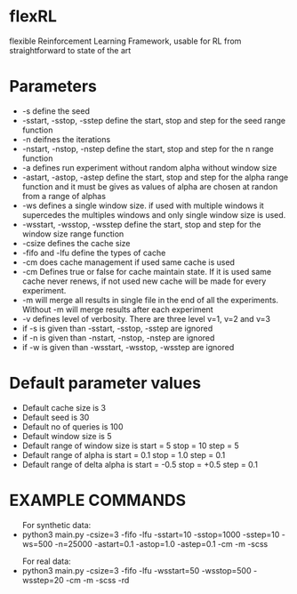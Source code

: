 # flexRL
flexible Reinforcement Learning Framework, usable for RL from straightforward to state of the art

# Parameters
<ul>
<li>-s define the seed
<li>-sstart, -sstop, -sstep define the start, stop and step for the seed range function </li>
<li>-n deifnes the iterations</li>
<li>-nstart, -nstop, -nstep define the start, stop and step for the n range function </li>
<li>-a defines run experiment without random alpha without window size </li>
<li>-astart, -astop, -astep define the start, stop and step for the alpha range function and it must be gives as values of alpha are chosen at randon from a    range of alphas</li>
<li>-ws defines a single window size. if used with multiple windows it supercedes the multiples windows and only single window size is used.</li>
<li>-wsstart, -wsstop, -wsstep define the start, stop and step for the window size range function </li>
<li>-csize defines the cache size</li>
<li>-fifo and -lfu define the types of cache</li>
<li>-cm does cache management if used same cache is used </li>
<li>-cm Defines true or false for cache maintain state. If it is used same cache never renews, if not used new cache will be made for every experiment.</li>
<li>-m will merge all results in single file in the end of all the experiments. Without -m will merge results after each experiment</li>
<li>-v defines level of verbosity. There are three level v=1, v=2 and v=3</li>
<li>if -s is given than -sstart, -sstop, -sstep are ignored</li>
<li>if -n is given than -nstart, -nstop, -nstep are ignored</li>
<li>if -w is given than -wsstart, -wsstop, -wsstep are ignored</li>
</ul>

# Default parameter values
<ul>
<li> Default cache size is 3</li>
<li> Default seed is 30</li>
<li> Default no of queries is 100</li>
<li> Default window size is 5</li>
<li> Default range of window size is start = 5 stop = 10 step = 5</li>
<li> Default range of alpha is start = 0.1 stop = 1.0 step = 0.1</li>
<li> Default range of delta alpha is start = -0.5 stop = +0.5 step = 0.1</li>
</ul>

# EXAMPLE COMMANDS
<ul>For synthetic data:
<li>python3 main.py -csize=3 -fifo -lfu -sstart=10 -sstop=1000 -sstep=10 -ws=500 -n=25000 -astart=0.1 -astop=1.0 -astep=0.1 -cm -m -scss</li>
</ul>

<ul>For real data:
<li>python3 main.py -csize=3 -fifo -lfu -wsstart=50 -wsstop=500 -wsstep=20 -cm -m -scss -rd</li>
</ul>
